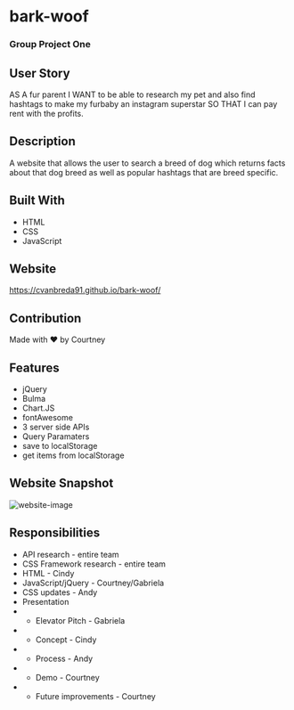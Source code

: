 # bark-woof
### Group Project One

## User Story
AS A fur parent I WANT to be able to research my pet and also find hashtags to make my furbaby an instagram superstar SO THAT I can pay rent with the profits.

## Description
A website that allows the user to search a breed of dog which returns facts about that dog breed as well as popular hashtags that are breed specific.

## Built With
- HTML
- CSS
- JavaScript


## Website
https://cvanbreda91.github.io/bark-woof/

## Contribution
Made with ❤️ by Courtney

## Features
- jQuery
- Bulma
- Chart.JS
- fontAwesome
- 3 server side APIs
- Query Paramaters
- save to localStorage
- get items from localStorage

## Website Snapshot
![website-image](https://github.com/cvanbreda91/bark-woof/blob/main/assets/img/Website.gif?raw=true)

## Responsibilities
- API research - entire team
- CSS Framework research - entire team
- HTML - Cindy
- JavaScript/jQuery - Courtney/Gabriela 
- CSS updates - Andy
- Presentation
- - Elevator Pitch - Gabriela
- - Concept - Cindy 
- - Process - Andy
- - Demo - Courtney
- - Future improvements - Courtney
